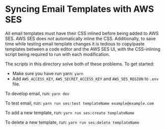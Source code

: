# Syncing Email Templates with AWS SES

All email templates must have their CSS inlined before being added to AWS SES. AWS SES does _not_ automatically inline the CSS. Additionally, to save time while testing email template changes it is tedious to copy/paste templates between a code editor and the AWS SES UI, with the CSS-inlining script being required to run with each modification.

The scripts in this directory solve both of these problems. To get started:

- Make sure you have run yarn: `yarn`
- Add `AWS_ACCESS_KEY`, `AWS_SECRET_ACCESS_KEY` and `AWS_SES_REGION` to `.env` file.

To develop email, run:
`yarn dev`

To test email, run:
`yarn run ses:test templateName example@example.com`

To add a new template, run:
`yarn run ses:create templateName`

To delete a new template, run:
`yarn run ses:delete templateName`
